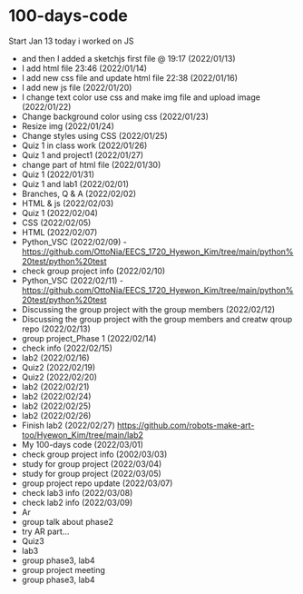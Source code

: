 # 100-days-code

Start Jan 13
today i worked on JS
- and then I added a sketchjs first file @ 19:17 (2022/01/13)
- I add html file 23:46 (2022/01/14)
- I add new css file and update html file 22:38 (2022/01/16)
- I add new js file (2022/01/20)
- I change text color use css and make img file and upload image (2022/01/22)
- Change background color using css (2022/01/23)
- Resize img (2022/01/24)
- Change styles using CSS (2022/01/25)
- Quiz 1 in class work (2022/01/26)
- Quiz 1 and project1 (2022/01/27)
- change part of html file (2022/01/30)
- Quiz 1 (2022/01/31)
- Quiz 1 and lab1 (2022/02/01)
- Branches, Q & A (2022/02/02)
- HTML & js (2022/02/03)
- Quiz 1 (2022/02/04)
- CSS (2022/02/05)
- HTML (2022/02/07)
- Python_VSC (2022/02/09) -https://github.com/OttoNia/EECS_1720_Hyewon_Kim/tree/main/python%20test/python%20test
- check group project info (2022/02/10)
- Python_VSC (2022/02/11) -https://github.com/OttoNia/EECS_1720_Hyewon_Kim/tree/main/python%20test/python%20test
- Discussing the group project with the group members (2022/02/12) 
- Discussing the group project with the group members and creatw qroup repo (2022/02/13) 
- group project_Phase 1 (2022/02/14)
- check info (2022/02/15)
- lab2 (2022/02/16)
- Quiz2 (2022/02/19)
- Quiz2 (2022/02/20)
- lab2 (2022/02/21)
- lab2 (2022/02/24)
- lab2 (2022/02/25)
- lab2 (2022/02/26)
- Finish lab2 (2022/02/27) https://github.com/robots-make-art-too/Hyewon_Kim/tree/main/lab2
- My 100-days code (2022/03/01)
- check group project info (2002/03/03)
- study for group project (2022/03/04)
- study for group project (2022/03/05)
- group project repo update (2022/03/07)
- check lab3 info (2022/03/08)
- check lab2 info (2022/03/09)
- Ar
- group talk about phase2
- try AR part...
- Quiz3
- lab3
- group phase3, lab4
- group project meeting
- group phase3, lab4
